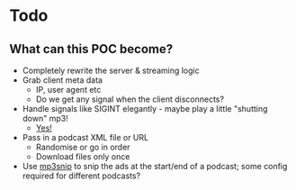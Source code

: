 # Todo

## What can this POC become?

- Completely rewrite the server & streaming logic
- Grab client meta data
    - IP, user agent etc
    - Do we get any signal when the client disconnects?
- Handle signals like SIGINT elegantly - maybe play a little "shutting down" mp3!
    - [Yes!](https://www.youtube.com/watch?v=Gb2jGy76v0Y)
- Pass in a podcast XML file or URL
    - Randomise or go in order
    - Download files only once
- Use [mp3snip](https://github.com/sweeney/mp3snip) to snip the ads at the start/end of a podcast; some config required for different podcasts?
